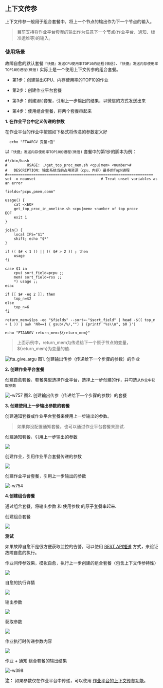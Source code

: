 ##  上下文传参

上下文传参一般用于组合套餐中，将上一个节点的输出作为下一个节点的输入。

> 目前支持将作业平台套餐的输出作为任意下一个节点(作业平台、通知、标准运维等)的输入。

### 使用场景
故障自愈的默认套餐`『快捷』发送CPU使用率TOP10的进程(微信)`、`『快捷』发送内存使用率TOP10的进程(微信)` 实际上是一个使用上下文传参的组合套餐。

- 第1步：创建输出CPU、内存使用率的TOP10的作业

- 第2步：创建作业平台套餐

- 第3步：创建`通知`套餐，引用上一步输出的结果，以微信的方式发送出来

- 第4步：使用组合套餐，将两个套餐串起来

**1. 在作业平台中定义传递的参数**

在作业平台的作业中按照如下格式将传递的参数定义好

```
  echo "FTAARGV 变量:值"
```

以`『快捷』发送内存使用率TOP10的进程(微信)` 套餐中的第1步的脚本为例：

```
#!/bin/bash
#         USAGE: ./get_top_proc_mem.sh <cpu|mem> <number>#
#   DESCRIPTION: 输出系统当前占用资源（cpu、内存）最多的TopN进程
#===================================================================
set -o nounset                              # Treat unset variables as an error

fields="pcpu,pmem,comm"

usage() {
    cat <<EOF
    get_top_proc_in_oneline.sh <cpu|mem> <number of top proc>
EOF
    exit 1
}

join() {
    local IFS="$1"
    shift; echo "$*"
}

if (( $# < 1 )) || (( $# > 2 )) ; then
    usage
fi

case $1 in
    cpu) sort_field=pcpu ;;
    mem) sort_field=rss ;;
    *) usage ;;
esac

if [[ $# -eq 2 ]]; then
    top_n=$2
else
    top_n=6
fi

return_mem=$(ps -eo "$fields" --sort=-"$sort_field" | head -$(( top_n + 1 )) | awk 'NR==1 { gsub(/%/,"") } {printf "%s\\n", $0 }')

echo "FTAARGV return_mem:${return_mem}"
```

> 上面示例中，return_mem为传递给下一个原子节点的变量，${return_mem}为变量的值.


![fta_give_argu](../../assets/fta_give_argu.png)
图1. 创建输出传参（传递给下一个步骤的参数）的作业

**2. 创建作业平台套餐**

创建自愈套餐，套餐类型选择作业平台，选择上一步创建的作，并勾选`从作业中获取参数`

![-w757](../../assets/15361165262752.jpg)
图2. 创建输出传参（传递给下一个步骤的参数）的套餐


**3. 创建使用上一步输出参数的套餐**

创建通知套餐或作业平台套餐来使用上一步输出的参数。

> 如果你没配置通知套餐，也可以通过作业平台套餐来测试.

创建通知套餐，引用上一步输出的参数

![](../../assets/15361169576206.jpg)

创建作业，引用作业平台套餐传递的参数

![](../../assets/15361180934431.jpg)

创建作业平台套餐，引用上一步输出的参数

![-w754](../../assets/15361168485235.jpg)

**4.创建组合套餐**

通过组合套餐，将输出参数 和 使用参数 的原子套餐串起来.

创建组合套餐

![](../../assets/15361170784129.jpg)


**测试**

如果故障自愈不是很方便获取监控的告警，可以使用 [REST API推送](../Getting_Started/Integrated_RestAPI_Push.html) 方式，来验证故障自愈的执行。

作业间传参效果，模拟自愈，执行上一步创建的组合套餐（包含上下文传参特性）

![](../../assets/15361183999000.jpg)

自愈的执行详情

![](../../assets/15361183753395.jpg)

输出参数

![](../../assets/15361184242911.jpg)

获取参数

![](../../assets/15361186282518.jpg)

作业执行时传递参数内容

![](../../assets/15361187273160.jpg)

作业 + 通知 组合套餐的输出结果

![-w398](../../assets/15361193219458.jpg)



**注：** 如果参数仅在作业平台中传递，可以使用 [作业平台的上下文传参功能](http://docs.bk.tencent.com/product_white_paper/job/?q=%E4%B8%8A%E4%B8%8B%E6%96%87)。
